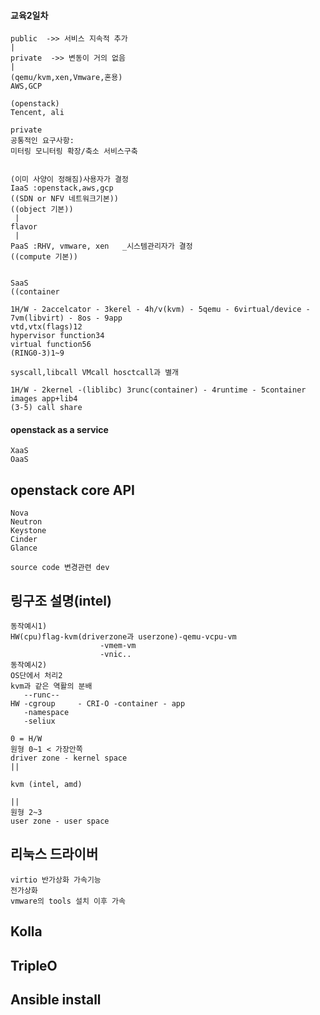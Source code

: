 #### 교육2일차

    public  ->> 서비스 지속적 추가
    |
    private  ->> 변동이 거의 없음
    |
    (qemu/kvm,xen,Vmware,혼용)
    AWS,GCP

    (openstack)
    Tencent, ali

    private
    공통적인 요구사항:
    미터링 모니터링 확장/축소 서비스구축


    (이미 사양이 정해짐)사용자가 결정
    IaaS :openstack,aws,gcp
    ((SDN or NFV 네트워크기본))
    ((object 기본))
     |  
    flavor
     |
    PaaS :RHV, vmware, xen   _시스템관리자가 결정
    ((compute 기본))
  

    SaaS
    ((container
  
    1H/W - 2accelcator - 3kerel - 4h/v(kvm) - 5qemu - 6virtual/device - 7vm(libvirt) - 8os - 9app
    vtd,vtx(flags)12
    hypervisor function34
    virtual function56
    (RING0-3)1~9
  
    syscall,libcall VMcall hosctcall과 별개 

    1H/W - 2kernel -(liblibc) 3runc(container) - 4runtime - 5container
    images app+lib4
    (3-5) call share


#### openstack as a service
    XaaS
    OaaS


## openstack core API
    Nova
    Neutron
    Keystone
    Cinder
    Glance

    source code 변경관련 dev

## 링구조 설명(intel)
    동작예시1)
    HW(cpu)flag-kvm(driverzone과 userzone)-qemu-vcpu-vm
                        -vmem-vm
                        -vnic..
    동작예시2)
    OS단에서 처리2
    kvm과 같은 역활의 분배 
       --runc--
    HW -cgroup     - CRI-O -container - app
       -namespace
       -seliux
    
    0 = H/W
    원형 0~1 < 가장안쪽
    driver zone - kernel space
    ||
    
    kvm (intel, amd)
    
    ||
    원형 2~3
    user zone - user space

## 리눅스 드라이버
    virtio 반가상화 가속기능
    전가상화 
    vmware의 tools 설치 이후 가속

## Kolla

## TripleO

## Ansible install

## 
